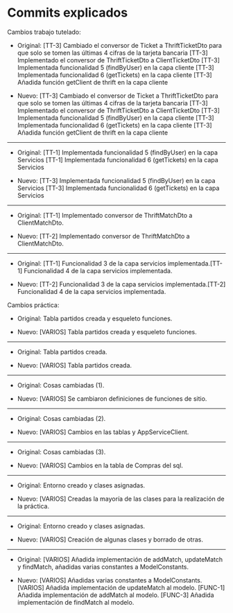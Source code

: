 # Commits explicados

Cambios trabajo tutelado:
- Original:
[TT-3] Cambiado el conversor de Ticket a ThriftTicketDto para que solo se tomen las últimas 4 cifras de la tarjeta bancaria
[TT-3] Implementado el conversor de ThriftTicketDto a ClientTicketDto
[TT-3] Implementada funcionalidad 5 (findByUser) en la capa cliente
[TT-3] Implementada funcionalidad 6 (getTickets) en la capa cliente
[TT-3] Añadida función getClient de thrift en la capa cliente
+ Nuevo:
[TT-3] Cambiado el conversor de Ticket a ThriftTicketDto para que solo se tomen las últimas 4 cifras de la tarjeta bancaria
[TT-3] Implementado el conversor de ThriftTicketDto a ClientTicketDto
[TT-3] Implementada funcionalidad 5 (findByUser) en la capa cliente
[TT-3] Implementada funcionalidad 6 (getTickets) en la capa cliente
[TT-3] Añadida función getClient de thrift en la capa cliente
---
- Original:
[TT-1] Implementada funcionalidad 5 (findByUser) en la capa Servicios
[TT-1] Implementada funcionalidad 6 (getTickets) en la capa Servicios
+ Nuevo:
[TT-3] Implementada funcionalidad 5 (findByUser) en la capa Servicios
[TT-3] Implementada funcionalidad 6 (getTickets) en la capa Servicios
---
- Original:
[TT-1] Implementado conversor de ThriftMatchDto a ClientMatchDto.
+ Nuevo:
[TT-2] Implementado conversor de ThriftMatchDto a ClientMatchDto.
---
- Original:
[TT-1] Funcionalidad 3 de la capa servicios implementada.[TT-1] Funcionalidad 4 de la capa servicios implementada.
+ Nuevo:
[TT-2] Funcionalidad 3 de la capa servicios implementada.[TT-2] Funcionalidad 4 de la capa servicios implementada.


Cambios práctica:
- Original:
Tabla partidos creada y esqueleto funciones.
+ Nuevo:
[VARIOS] Tabla partidos creada y esqueleto funciones.
---
- Original:
Tabla partidos creada.
+ Nuevo:
[VARIOS] Tabla partidos creada.
---
- Original:
Cosas cambiadas (1).
+ Nuevo:
[VARIOS] Se cambiaron definiciones de funciones de sitio.
---
- Original:
Cosas cambiadas (2).
+ Nuevo:
[VARIOS] Cambios en las tablas y AppServiceClient.
---
- Original:
Cosas cambiadas (3).
+ Nuevo:
[VARIOS] Cambios en la tabla de Compras del sql.
---
- Original:
Entorno creado y clases asignadas.
+ Nuevo:
[VARIOS] Creadas la mayoría de las clases para la realización de la práctica.
---
- Original:
Entorno creado y clases asignadas.
+ Nuevo:
[VARIOS] Creación de algunas clases y borrado de otras.
---
- Original:
[VARIOS] Añadida implementación de addMatch, updateMatch y findMatch, añadidas varias constantes a ModelConstants.
+ Nuevo:
[VARIOS] Añadidas varias constantes a ModelConstants.
[VARIOS] Añadida implementación de updateMatch al modelo.
[FUNC-1] Añadida implementación de addMatch al modelo.
[FUNC-3] Añadida implementación de findMatch al modelo.
